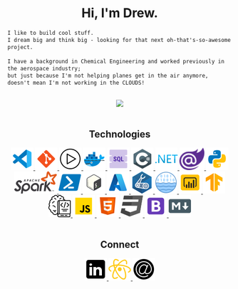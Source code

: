 <!-- Header -->
<h1 align="center">Hi, I'm Drew.</h1>

```
I like to build cool stuff.
I dream big and think big - looking for that next oh-that's-so-awesome project.

I have a background in Chemical Engineering and worked previously in the aerospace industry; 
but just because I'm not helping planes get in the air anymore, doesn't mean I'm not working in the CLOUDS!
```
</br>




<!-- Github Stats -->
<div align="center">
    <img src="https://github-readme-stats.vercel.app/api?username=ARMcK-hub&theme=onedark&show_icons=true&count_private=true">
</div>
</br>

<!-- Technologies -->
<div align="center">
    <h2>Technologies</h2>
    <a href="https://code.visualstudio.com/">
        <img src="https://github.com/ARMcK-hub/ARMcK-hub/blob/main/static/images/vscode.png?raw=true"/>
    </a>
    <a href="https://git-scm.com/">
        <img src="https://github.com/ARMcK-hub/ARMcK-hub/blob/main/static/images/git.png?raw=true"/>
    </a>
    <a href="https://github.com/features/actions">
        <img src="https://github.com/ARMcK-hub/ARMcK-hub/blob/main/static/images/github-actions.png?raw=true"/>
    </a>
    <a href="https://www.docker.com/">
        <img src="https://github.com/ARMcK-hub/ARMcK-hub/blob/main/static/images/docker.png?raw=true"/>
    </a>
    <a href="https://en.wikipedia.org/wiki/SQL">
        <img src="https://github.com/ARMcK-hub/ARMcK-hub/blob/main/static/images/sql.png?raw=true"/>
    </a>
    <a href="https://docs.microsoft.com/en-us/dotnet/csharp/">
        <img src="https://github.com/ARMcK-hub/ARMcK-hub/blob/main/static/images/c-sharp.png?raw=true"/>
    </a>
    <a href="https://dotnet.microsoft.com/en-us/learn/dotnet/what-is-dotnet">
        <img src="https://github.com/ARMcK-hub/ARMcK-hub/blob/main/static/images/dotnet.png?raw=true"/>
    </a>
    <a href="https://dotnet.microsoft.com/en-us/apps/aspnet/web-apps/blazor">
        <img src="https://github.com/ARMcK-hub/ARMcK-hub/blob/main/static/images/blazor.png?raw=true"/>
    </a>
    <a href="https://www.python.org/">
        <img src="https://github.com/ARMcK-hub/ARMcK-hub/blob/main/static/images/python.png?raw=true"/>
    </a>
    <a href="https://spark.apache.org/">
        <img src="https://github.com/ARMcK-hub/ARMcK-hub/blob/main/static/images/spark.png?raw=true"/>
    </a>
    <a href="https://docs.microsoft.com/en-us/powershell/">
        <img src="https://github.com/ARMcK-hub/ARMcK-hub/blob/main/static/images/powershell.png?raw=true"/>
    </a>
    <a href="https://en.wikipedia.org/wiki/Bash_(Unix_shell)">
        <img src="https://github.com/ARMcK-hub/ARMcK-hub/blob/main/static/images/bash.png?raw=true"/>
    </a>
    <a href="https://azure.microsoft.com/en-us/">
        <img src="https://github.com/ARMcK-hub/ARMcK-hub/blob/main/static/images/azure.png?raw=true"/>
    </a>
    <a href="https://docs.microsoft.com/en-us/azure/azure-resource-manager/bicep/">
        <img src="https://github.com/ARMcK-hub/ARMcK-hub/blob/main/static/images/bicep.png?raw=true"/>
    </a>
    <a href="https://databricks.com/product/data-lakehouse">
        <img src="https://github.com/ARMcK-hub/ARMcK-hub/blob/main/static/images/datalake.png?raw=true"/>
    </a>
    <a href="https://powerbi.microsoft.com/en-us/">
        <img src="https://github.com/ARMcK-hub/ARMcK-hub/blob/main/static/images/powerbi.png?raw=true"/>
    </a>
    <a href="https://www.tensorflow.org/">
        <img src="https://github.com/ARMcK-hub/ARMcK-hub/blob/main/static/images/tensorflow.png?raw=true"/>
    </a>
    <a href="https://azure.microsoft.com/en-us/services/machine-learning/#product-overview">
        <img src="https://github.com/ARMcK-hub/ARMcK-hub/blob/main/static/images/azure-ml.png?raw=true"/>
    </a>
    <a href="https://www.javascript.com/">
        <img src="https://github.com/ARMcK-hub/ARMcK-hub/blob/main/static/images/javascript.png?raw=true"/>
    </a>
    <a href="https://en.wikipedia.org/wiki/HTML">
        <img src="https://github.com/ARMcK-hub/ARMcK-hub/blob/main/static/images/html.png?raw=true"/>
    </a>
    <a href="https://en.wikipedia.org/wiki/CSS">
        <img src="https://github.com/ARMcK-hub/ARMcK-hub/blob/main/static/images/css.png?raw=true"/>
    </a>
    <a href="https://getbootstrap.com/">
        <img src="https://github.com/ARMcK-hub/ARMcK-hub/blob/main/static/images/bootstrap.png?raw=true"/>
    </a>
    <a href="https://en.wikipedia.org/wiki/Markdown">
        <img src="https://github.com/ARMcK-hub/ARMcK-hub/blob/main/static/images/markdown.png?raw=true"/>
    </a>
</div>
</br>


<!-- Connect-->
<div align="center">
    <h2>Connect</h2>
    <a href="https://www.linkedin.com/in/drew-mckinney/">
        <img src="https://github.com/ARMcK-hub/ARMcK-hub/blob/main/static/images/linkedin.png?raw=true"/>
    </a>
    <a href="https://armck-hub.github.io">
        <img src="https://github.com/ARMcK-hub/ARMcK-hub/blob/main/static/images/arm-sciences.png?raw=true"/>
    </a>
    <a href="mailto:armck.phantom@gmail.com" target="_blank">
        <img src="https://github.com/ARMcK-hub/ARMcK-hub/blob/main/static/images/email-sign.png?raw=true"/>
    </a>
</div>

<!-- Icon Source: https://icons8.com/ -->

